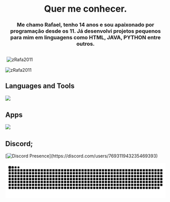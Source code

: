 <h1 align="center">Quer me conhecer.</h1>
<h3 align="center">Me chamo Rafael, tenho 14 anos e sou apaixonado por programação desde os 11. Já desenvolvi projetos pequenos para mim em linguagens como HTML, JAVA, PYTHON entre outros.</h3>

##

<p>&nbsp;<img align="center" src="https://github-readme-stats.vercel.app/api?username=zRafa2011&show_icons=true&theme=dracula&count_private&locale=en" alt="zRafa2011" /></p>

<p><img align="center" src="https://github-readme-stats.vercel.app/api/top-langs?username=zRafa2011&show_icons=true&theme=dracula&count_private&locale=en&layout=compact" alt="zRafa2011" /></p>

## Languages and Tools

<img src="https://skillicons.dev/icons?i=python,html,css,js,vscode,github,idea,java" />

## Apps

<img src="https://skillicons.dev/icons?i=ps,pr,ae,blender,discord" />

## Discord;

[![Discord Presence](https://lanyard-profile-readme.vercel.app/api/769311943235469393?theme=dark&bg=171717ecf&animated=true&hideDiscrim=true&borderRadius=30px&idleMessage=No%20activity%20here.)](https://discord.com/users/769311943235469393)

<p><img align="center" src="https://raw.githubusercontent.com/Putt0/Putt0/83c23a2332eb38d483e351db87e9b31633c10cd2/github-contribution-grid-snake.svg" alt="cobra" /></p>
